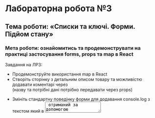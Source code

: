 # Лабораторна робота №3
## Тема роботи: «Списки та ключі. Форми. Підйом стану»
### Мета роботи: ознайомитись та продемонструвати на практиці застосування forms, props та map в React

Завдання на ЛР3:
-	Продемонструйте використання map в React
-	Створіть сторінку з детальним описом товару та можливістю додавати коментарі через <form> (назву та потрібні дані потрібно передавати через props)
-	Змініть стандартну поведінку форми для додавання console.log з текстом який в <textarea> отриманий за допомогою перевизначеного стану <textarea>, та для додавання повідомлення alert з текстом (Ваш відгук: «текст відгуку» додано успішно!)
-	Додайте конвертер валют з гривні на долари для товару з курсом який вказаний на момент створення лабораторної. При цьому розрахунок має відбуватись в батьківській компоненті, а в дочірніх має лише виводитись результат

Теоретичні питання:
-	Що таке map в js
-	Що таке map в React
-	Де потрібно вказувати ключ в масиві JSX
-	Чи мають бути унікальними ключі всередині одного масиву, та всередині різних масивів
-	В чому різниця форми HTML та форми JSX, <select> та <textarea>
-	Як обробнику вирішувати який саме з багатьох input обробляти
-	Що відбудеться якщо textarea встановити value={undefined}
-	Як синхронізувати стани різних компонентів з одинаковим тегом, наведіть приклад


